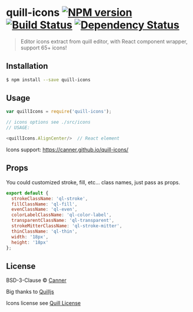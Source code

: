 # quill-icons [![NPM version][npm-image]][npm-url] [![Build Status][travis-image]][travis-url] [![Dependency Status][daviddm-image]][daviddm-url]
> Editor icons extract from quill editor, with React component wrapper, support 65+ icons!

## Installation

```sh
$ npm install --save quill-icons
```

## Usage

```js
var quillIcons = require('quill-icons');

// icons options see ./src/icons
// USAGE: 

<quillIcons.AlignCenter/>  // React element

```

Icons support: https://canner.github.io/quill-icons/

## Props

You could customized stroke, fill, etc... class names, just pass as props.

```js
export default {
  strokeClassName: 'ql-stroke',
  fillClassName: 'ql-fill',
  evenClassName: 'ql-even',
  colorLabelClassName: 'ql-color-label',
  transparentClassName: 'ql-transparent',
  strokeMitterClassName: 'ql-stroke-mitter',
  thinClassName: 'ql-thin',
  width: '18px',
  height: '18px'
};
```

## License

BSD-3-Clause © [Canner](https://github.com/Canner)

Big thanks to [Quilljs](https://github.com/quilljs)

Icons license see [Quill License](https://github.com/quilljs/quill/blob/develop/LICENSE)


[npm-image]: https://badge.fury.io/js/quill-icons.svg
[npm-url]: https://npmjs.org/package/quill-icons
[travis-image]: https://travis-ci.org/Canner/quill-icons.svg?branch=master
[travis-url]: https://travis-ci.org/Canner/quill-icons
[daviddm-image]: https://david-dm.org/Canner/quill-icons.svg?theme=shields.io
[daviddm-url]: https://david-dm.org/Canner/quill-icons
